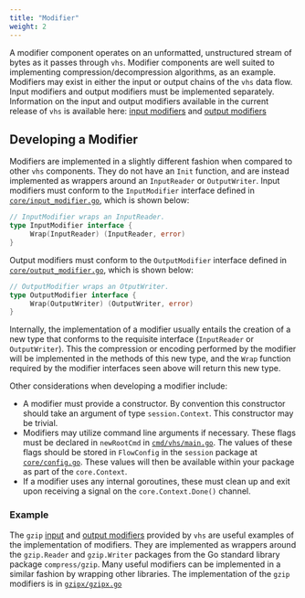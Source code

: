 ```yaml
---
title: "Modifier"
weight: 2
---
```


A modifier component operates on an unformatted, unstructured stream of bytes as it passes through `vhs`. Modifier
components are well suited to implementing compression/decompression algorithms, as an example. Modifiers may exist in
either the input or output chains of the `vhs` data flow. Input modifiers and output modifiers must be implemented
separately. Information on the input and output modifiers available in the current release of `vhs` is available here:
[input modifiers](/vhs/reference/#input-modifiers) and [output modifiers](/vhs/reference/#output-modifiers)

## Developing a Modifier

Modifiers are implemented in a slightly different fashion when compared to other `vhs` components. They do not have an
`Init` function, and are instead implemented as wrappers around an `InputReader` or `OutputWriter`.
Input modifiers must conform to the `InputModifier` interface defined in
[`core/input_modifier.go`](https://github.com/rename-this/vhs/blob/main/core/input_modifier.go), which is shown below:

```go
// InputModifier wraps an InputReader.
type InputModifier interface {
     Wrap(InputReader) (InputReader, error)
}
```

Output modifiers must conform to the `OutputModifier` interface defined in
[`core/output_modifier.go`](https://github.com/rename-this/vhs/blob/main/core/output_modifier.go), which is shown below:

```go
// OutputModifier wraps an OtputWriter.
type OutputModifier interface {
     Wrap(OutputWriter) (OutputWriter, error)
}
```

Internally, the implementation of a modifier usually entails the creation of a new type that conforms to the requisite
interface (`InputReader` or `OutputWriter`). This the compression or encoding performed by the modifier will be
implemented in the methods of this new type, and the `Wrap` function required by the modifier interfaces seen above
will return this new type.

Other considerations when developing a modifier include:

* A modifier must provide a constructor. By convention this constructor should take an argument of type
`session.Context`. This constructor may be trivial.
* Modifiers may utilize command line arguments if necessary. These flags must be declared in `newRootCmd` in
[`cmd/vhs/main.go`](https://github.com/rename-this/vhs/blob/main/cmd/vhs/main.go). The values of these flags should be
stored in `FlowConfig` in the `session` package at
[`core/config.go`](https://github.com/rename-this/vhs/blob/main/core/config.go). These values will then be
available within your package as part of the `core.Context`.
* If a modifier uses any internal goroutines, these must clean up and exit upon receiving a signal on the
`core.Context.Done()` channel.

### Example

The `gzip` [input](/vhs/reference/#gzip) and [output modifiers](/vhs/reference/#gzip-1) provided by `vhs` are useful
examples of the implementation of modifiers. They are implemented as wrappers around the `gzip.Reader` and
`gzip.Writer` packages from the Go standard library package `compress/gzip`. Many useful modifiers can be implemented
in a similar fashion by wrapping other libraries. The implementation of the `gzip` modifiers is in
[`gzipx/gzipx.go`](https://github.com/rename-this/vhs/blob/main/gzipx/gzipx.go)
